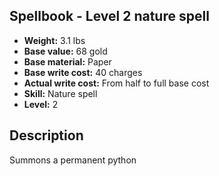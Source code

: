 ## Spellbook - Level 2 nature spell
- **Weight:** 3.1 lbs
- **Base value:** 68 gold
- **Base material:** Paper
- **Base write cost:** 40 charges
- **Actual write cost:** From half to full base cost
- **Skill:** Nature spell
- **Level:** 2
## Description
Summons a permanent python
